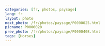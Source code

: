 ```yaml
---
categories: [fr, photos, paysage]
lang: fr
layout: photo
next_photo: /fr/photos/paysage/P0000025.html
picname: P0000028
prev_photo: /fr/photos/paysage/P0000408.html
tags: [Horses]
---
```


